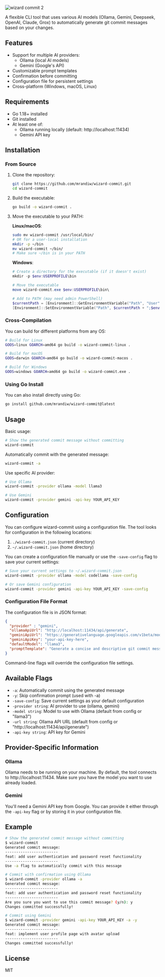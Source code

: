 ![wizard commit 2](https://github.com/user-attachments/assets/a0c5d4cd-b902-465f-8cfe-2761a26b7b50)

A flexible CLI tool that uses various AI models (Ollama, Gemini, Deepseek, OpenAI, Claude, Grox) to automatically generate git commit messages based on your changes.

## Features

- Support for multiple AI providers:
  - Ollama (local AI models)
  - Gemini (Google's API)
- Customizable prompt templates
- Confirmation before committing
- Configuration file for persistent settings
- Cross-platform (Windows, macOS, Linux)

## Requirements

- Go 1.18+ installed
- Git installed
- At least one of:
  - Ollama running locally (default: http://localhost:11434)
  - Gemini API key

## Installation

### From Source

1. Clone the repository:
   ```bash
   git clone https://github.com/mrandiw/wizard-commit.git
   cd wizard-commit
   ```

2. Build the executable:
   ```bash
   go build -o wizard-commit .
   ```

3. Move the executable to your PATH:

   **Linux/macOS**:
   ```bash
   sudo mv wizard-commit /usr/local/bin/
   # OR for a user-local installation
   mkdir -p ~/bin
   mv wizard-commit ~/bin/
   # Make sure ~/bin is in your PATH
   ```

   **Windows**:
   ```powershell
   # Create a directory for the executable (if it doesn't exist)
   mkdir -p $env:USERPROFILE\bin

   # Move the executable
   move wizard-commit.exe $env:USERPROFILE\bin\

   # Add to PATH (may need admin PowerShell)
   $currentPath = [Environment]::GetEnvironmentVariable("Path", "User")
   [Environment]::SetEnvironmentVariable("Path", $currentPath + ";$env:USERPROFILE\bin", "User")
   ```

### Cross-Compilation

You can build for different platforms from any OS:

```bash
# Build for Linux
GOOS=linux GOARCH=amd64 go build -o wizard-commit-linux .

# Build for macOS 
GOOS=darwin GOARCH=amd64 go build -o wizard-commit-macos .

# Build for Windows
GOOS=windows GOARCH=amd64 go build -o wizard-commit.exe .
```

### Using Go Install

You can also install directly using Go:

```bash
go install github.com/mrandiw/wizard-commit@latest
```

## Usage

Basic usage:
```bash
# Show the generated commit message without committing
wizard-commit
```

Automatically commit with the generated message:
```bash
wizard-commit -a
```

Use specific AI provider:
```bash
# Use Ollama
wizard-commit -provider ollama -model llama3

# Use Gemini
wizard-commit -provider gemini -api-key YOUR_API_KEY
```

## Configuration

You can configure wizard-commit using a configuration file. The tool looks for configuration in the following locations:

1. `./wizard-commit.json` (current directory)
2. `~/.wizard-commit.json` (home directory)

You can create a configuration file manually or use the `-save-config` flag to save your current settings:

```bash
# Save your current settings to ~/.wizard-commit.json
wizard-commit -provider ollama -model codellama -save-config

# Or save Gemini configuration
wizard-commit -provider gemini -api-key YOUR_API_KEY -save-config
```

### Configuration File Format

The configuration file is in JSON format:

```json
{
  "provider" : "gemini",
  "ollamaApiUrl": "http://localhost:11434/api/generate",
  "geminiApiUrl": "https://generativelanguage.googleapis.com/v1beta/models/gemini-pro:generateContent",
  "geminiApiKey": "your-api-key-here",
  "defaultModel": "llama3",
  "promptTemplate": "Generate a concise and descriptive git commit message based on the following changes.\nFollow best practices for git commit messages: use imperative mood, keep it under 50 characters for the first line,\nand add more details in a body if necessary.\n\nRespond ONLY with the commit message, no other text, explanation, or quotes.\nJust the commit message that would be used with 'git commit -m'.\n\nChanges:\n%s"
}
```

Command-line flags will override the configuration file settings.

## Available Flags

- `-a`: Automatically commit using the generated message
- `-y`: Skip confirmation prompt (used with -a)
- `-save-config`: Save current settings as your default configuration
- `-provider string`: AI provider to use (ollama, gemini)
- `-model string`: Model to use with Ollama (default from config or "llama3")
- `-url string`: Ollama API URL (default from config or "http://localhost:11434/api/generate")
- `-api-key string`: API key for Gemini

## Provider-Specific Information

### Ollama

Ollama needs to be running on your machine. By default, the tool connects to http://localhost:11434. Make sure you have the model you want to use already loaded.

### Gemini

You'll need a Gemini API key from Google. You can provide it either through the `-api-key` flag or by storing it in your configuration file.

## Example

```bash
# Show the generated commit message without committing
$ wizard-commit
Generated commit message:
------------------------
feat: add user authentication and password reset functionality
------------------------
Use -a flag to automatically commit with this message

# Commit with confirmation using Ollama
$ wizard-commit -provider ollama -a
Generated commit message:
------------------------
feat: add user authentication and password reset functionality
------------------------
Are you sure you want to use this commit message? (y/n): y
Changes committed successfully!

# Commit using Gemini
$ wizard-commit -provider gemini -api-key YOUR_API_KEY -a -y
Generated commit message:
------------------------
feat: implement user profile page with avatar upload
------------------------
Changes committed successfully!
```

## License

MIT
